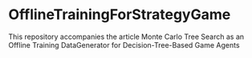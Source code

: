 # OfflineTrainingForStrategyGame
This repository accompanies the article Monte Carlo Tree Search as an Offline Training DataGenerator for Decision-Tree-Based Game Agents
